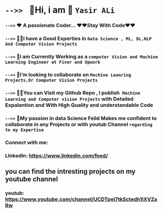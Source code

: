   # `-->> `    🔭Hi,  i am  👋     `Yasir ALi ` 

 ### `-->>`   ❤️ A passionate Coder... ❤️❤️Stay With Code❤️❤️




 ### `-->>`  👨‍🔬I have a Good Experties  in `Data Science , ML, DL,NLP And Computer Vision Projects `




 ### `-->>`  👀I am Currently Working as a `computer Vision and Machine Learning Engineer at Fiver and Upwork`



 ### `-->>`   👯I’m looking to collaborate on `Mechine Leanring Projects,Or Computer Vision Projects`




 ### `-->>`   👨‍💻You can Visit my Github Repo , I publish` Machine Learning and Computer vision Projects` with Detailed Expalantion and With High Quality and understandable Code





### `-->>`  💞️My passion in data Science Feild Makes me confident to collaborate in any Projects or with youtub Channel  ` regarding to my Expertise `

### Connect with me:
### LInkedIn:  https://www.linkedin.com/feed/
## you can find the intresting projects on my youtube channel
### youtub: https://www.youtube.com/channel/UCDTpeI7tkSctedh1IXVZaRw




